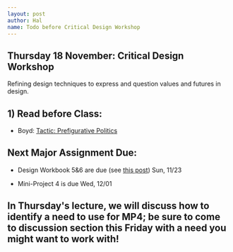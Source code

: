 ```yaml
---
layout: post
author: Hal
name: Todo before Critical Design Workshop
---
```

## Thursday 18 November: Critical Design Workshop

Refining design techniques to express and question values and futures in design.

## 1) Read before Class:

-   Boyd: [Tactic: Prefigurative Politics](https://www.beautifultrouble.org/toolbox/#/tool/prefigurative-politics/)

## Next Major Assignment Due:

-   Design Workbook 5&6 are due \(see [this post](https://edstem.org/us/courses/8218/discussion/866188)\) Sun, 11/23

-   Mini-Project 4 is due Wed, 12/01

## In Thursday's lecture, we will discuss how to identify a need to use for MP4; be sure to come to discussion section this Friday with a need you might want to work with!
